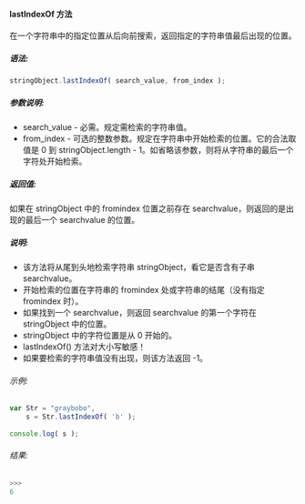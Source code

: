 #### lastIndexOf 方法

  在一个字符串中的指定位置从后向前搜索，返回指定的字符串值最后出现的位置。

##### 语法:

  ```javascript
  stringObject.lastIndexOf( search_value, from_index );
  ```

##### 参数说明:

  - search_value - 必需。规定需检索的字符串值。
  - from_index - 可选的整数参数。规定在字符串中开始检索的位置。它的合法取值是 0 到 stringObject.length - 1。如省略该参数，则将从字符串的最后一个字符处开始检索。

##### 返回值:

  如果在 stringObject 中的 fromindex 位置之前存在 searchvalue，则返回的是出现的最后一个 searchvalue 的位置。
  
##### 说明:

  - 该方法将从尾到头地检索字符串 stringObject，看它是否含有子串 searchvalue。
  - 开始检索的位置在字符串的 fromindex 处或字符串的结尾（没有指定 fromindex 时）。
  - 如果找到一个 searchvalue，则返回 searchvalue 的第一个字符在 stringObject 中的位置。
  - stringObject 中的字符位置是从 0 开始的。
  - lastIndexOf() 方法对大小写敏感！
  - 如果要检索的字符串值没有出现，则该方法返回 -1。

###### 示例:

  ```javascript
  var Str = "graybobo",
      s = Str.lastIndexOf( 'b' );
	  
  console.log( s );
  ```

###### 结果:

  ```javascript
  >>>
  6
  ```
